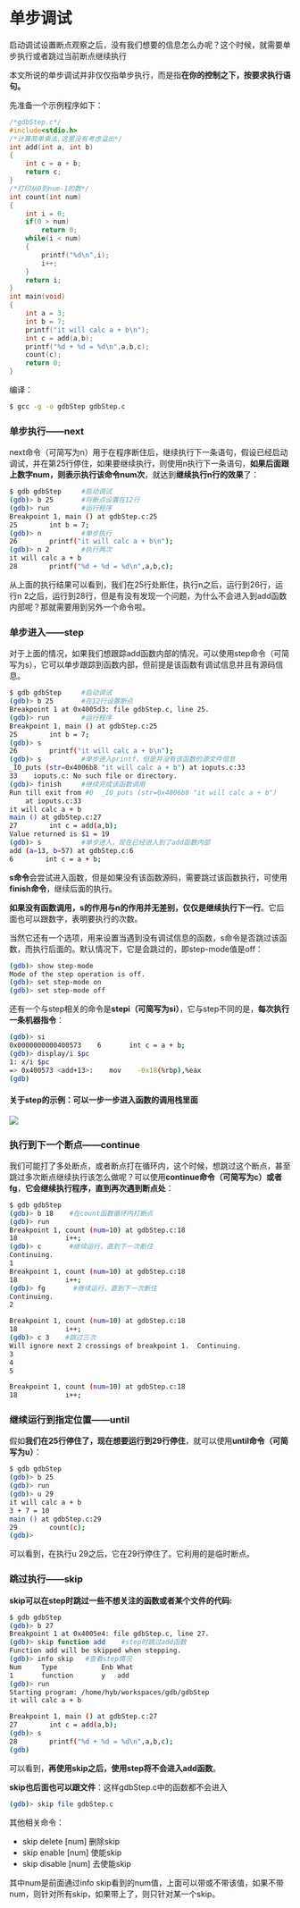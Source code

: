 # 单步调试

启动调试设置断点观察之后，没有我们想要的信息怎么办呢？这个时候，就需要单步执行或者跳过当前断点继续执行

本文所说的单步调试并非仅仅指单步执行，而是指**在你的控制之下，按要求执行语句。**

先准备一个示例程序如下：

```cpp
/*gdbStep.c*/
#include<stdio.h>
/*计算简单乘法,这里没有考虑溢出*/
int add(int a, int b)
{
    int c = a + b;
    return c;
}
/*打印从0到num-1的数*/
int count(int num)
{
    int i = 0;
    if(0 > num)
        return 0;
    while(i < num)
    {
        printf("%d\n",i);
        i++;
    }
    return i;
}
int main(void)
{
    int a = 3;
    int b = 7;
    printf("it will calc a + b\n");
    int c = add(a,b);
    printf("%d + %d = %d\n",a,b,c);
    count(c);
    return 0;
}
```

编译：

```bash
$ gcc -g -o gdbStep gdbStep.c
```

### **单步执行——next**

next命令（可简写为n）用于在程序断住后，继续执行下一条语句，假设已经启动调试，并在第25行停住，如果要继续执行，则使用n执行下一条语句，**如果后面跟上数字num，则表示执行该命令num次**，就达到**继续执行n行的效果**了：

```bash
$ gdb gdbStep     #启动调试
(gdb)> b 25       #将断点设置在12行
(gdb)> run        #运行程序
Breakpoint 1, main () at gdbStep.c:25
25        int b = 7;
(gdb)> n          #单步执行
26        printf("it will calc a + b\n");
(gdb)> n 2        #执行两次
it will calc a + b
28        printf("%d + %d = %d\n",a,b,c);
```

从上面的执行结果可以看到，我们在25行处断住，执行n之后，运行到26行，运行n 2之后，运行到28行，但是有没有发现一个问题，为什么不会进入到add函数内部呢？那就需要用到另外一个命令啦。

### **单步进入——step**

对于上面的情况，如果我们想跟踪add函数内部的情况，可以使用step命令（可简写为s），它可以单步跟踪到函数内部，但前提是该函数有调试信息并且有源码信息。

```bash
$ gdb gdbStep     #启动调试
(gdb)> b 25       #在12行设置断点
Breakpoint 1 at 0x4005d3: file gdbStep.c, line 25.
(gdb)> run        #运行程序
Breakpoint 1, main () at gdbStep.c:25
25        int b = 7;
(gdb)> s          
26        printf("it will calc a + b\n");
(gdb)> s          #单步进入printf，但是并没有该函数的源文件信息
_IO_puts (str=0x4006b8 "it will calc a + b") at ioputs.c:33
33    ioputs.c: No such file or directory.
(gdb)> finish     #继续完成该函数调用
Run till exit from #0  _IO_puts (str=0x4006b8 "it will calc a + b")
    at ioputs.c:33
it will calc a + b
main () at gdbStep.c:27
27        int c = add(a,b);
Value returned is $1 = 19
(gdb)> s          #单步进入，现在已经进入到了add函数内部
add (a=13, b=57) at gdbStep.c:6
6        int c = a + b;
```

**s命令**会尝试进入函数，但是如果没有该函数源码，需要跳过该函数执行，可使用**finish命令**，继续后面的执行。

**如果没有函数调用，s的作用与n的作用并无差别，仅仅是继续执行下一行**。它后面也可以跟数字，表明要执行的次数。

当然它还有一个选项，用来设置当遇到没有调试信息的函数，s命令是否跳过该函数，而执行后面的。默认情况下，它是会跳过的，即step-mode值是off：

```bash
(gdb)> show step-mode 
Mode of the step operation is off.
(gdb)> set step-mode on
(gdb)> set step-mode off
```

还有一个与step相关的命令是**stepi（可简写为si）**，它与step不同的是，**每次执行一条机器指令**：

```bash
(gdb)> si
0x0000000000400573    6       int c = a + b;
(gdb)> display/i $pc
1: x/i $pc
=> 0x400573 <add+13>:    mov    -0x18(%rbp),%eax
(gdb)
```

#### 关于step的示例：可以一步一步进入函数的调用栈里面

![](../../.gitbook/assets/gdb_step.png)

### **执行到下一个断点——continue**

我们可能打了多处断点，或者断点打在循环内，这个时候，想跳过这个断点，甚至跳过多次断点继续执行该怎么做呢？可以使用**continue命令（可简写为c）**或者**fg**，**它会继续执行程序，直到再次遇到断点处**：

```bash
$ gdb gdbStep
(gdb)> b 18    #在count函数循环内打断点
(gdb)> run
Breakpoint 1, count (num=10) at gdbStep.c:18
18            i++;
(gdb)> c       #继续运行，直到下一次断住
Continuing.
1
Breakpoint 1, count (num=10) at gdbStep.c:18
18            i++;
(gdb)> fg       #继续运行，直到下一次断住
Continuing.
2

Breakpoint 1, count (num=10) at gdbStep.c:18
18            i++;
(gdb)> c 3    #跳过三次
Will ignore next 2 crossings of breakpoint 1.  Continuing.
3
4
5

Breakpoint 1, count (num=10) at gdbStep.c:18
18            i++;
```

### **继续运行到指定位置——until**

假如**我们在25行停住了，现在想要运行到29行停住**，就可以使用**until命令（可简写为u）**：

```bash
$ gdb gdbStep
(gdb)> b 25
(gdb)> run
(gdb)> u 29
it will calc a + b
3 + 7 = 10
main () at gdbStep.c:29
29        count(c);
(gdb)>
```

可以看到，在执行u 29之后，它在29行停住了。它利用的是临时断点。

### **跳过执行——skip**

**skip可以在step时跳过一些不想关注的函数或者某个文件的代码:**

```bash
$ gdb gdbStep
(gdb)> b 27
Breakpoint 1 at 0x4005e4: file gdbStep.c, line 27.
(gdb)> skip function add    #step时跳过add函数
Function add will be skipped when stepping.
(gdb)> info skip   #查看step情况
Num     Type           Enb What
1       function       y   add
(gdb)> run
Starting program: /home/hyb/workspaces/gdb/gdbStep 
it will calc a + b

Breakpoint 1, main () at gdbStep.c:27
27        int c = add(a,b);
(gdb)> s
28        printf("%d + %d = %d\n",a,b,c);
(gdb)
```

可以看到，**再使用skip之后，使用step将不会进入add函数**。

**skip也后面也可以跟文件**：这样gdbStep.c中的函数都不会进入

```bash
(gdb)> skip file gdbStep.c
```

其他相关命令：

* skip delete \[num\] 删除skip
* skip enable \[num\] 使能skip
* skip disable \[num\] 去使能skip

其中num是前面通过info skip看到的num值，上面可以带或不带该值，如果不带num，则针对所有skip，如果带上了，则只针对某一个skip。

